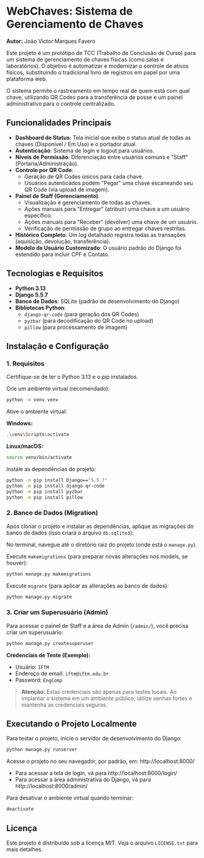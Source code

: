 # WebChaves: Sistema de Gerenciamento de Chaves

**Autor:** João Victor Marques Favero

Este projeto é um protótipo de TCC (Trabalho de Conclusão de Curso) para um sistema de gerenciamento de chaves físicas (como salas e laboratórios). O objetivo é automatizar e modernizar o controle de ativos físicos, substituindo o tradicional livro de registros em papel por uma plataforma web.

O sistema permite o rastreamento em tempo real de quem está com qual chave, utilizando QR Codes para a transferência de posse e um painel administrativo para o controle centralizado.

## Funcionalidades Principais

- **Dashboard de Status**: Tela inicial que exibe o status atual de todas as chaves (Disponível / Em Uso) e o portador atual.
- **Autenticação**: Sistema de login e logout para usuários.
- **Níveis de Permissão**: Diferenciação entre usuários comuns e "Staff" (Portaria/Administração).
- **Controle por QR Code**:
    - Geração de QR Codes únicos para cada chave.
    - Usuários autenticados podem "Pegar" uma chave escaneando seu QR Code (via upload de imagem).
- **Painel de Staff (Gerenciamento)**:
    - Visualização e gerenciamento de todas as chaves.
    - Ações manuais para "Entregar" (atribuir) uma chave a um usuário específico.
    - Ações manuais para "Receber" (devolver) uma chave de um usuário.
    - Verificação de permissão de grupo ao entregar chaves restritas.
- **Histórico Completo**: Um log detalhado registra todas as transações (aquisição, devolução, transferência).
- **Modelo de Usuário Customizado**: O usuário padrão do Django foi estendido para incluir CPF e Contato.

## Tecnologias e Requisitos

- **Python 3.13**
- **Django 5.5.7**
- **Banco de Dados**: SQLite (padrão de desenvolvimento do Django)
- **Bibliotecas Python**:
    - `django-qr-code` (para geração dos QR Codes)
    - `pyzbar` (para decodificação do QR Code no upload)
    - `pillow` (para processamento de imagem)

## Instalação e Configuração

### 1. Requisitos

Certifique-se de ter o Python 3.13 e o pip instalados.

Crie um ambiente virtual (recomendado):

```bash
python -m venv venv
```

Ative o ambiente virtual:

**Windows:**
```bash
.\venv\Scripts\activate
```

**Linux/macOS:**
```bash
source venv/bin/activate
```

Instale as dependências do projeto:

```bash
python -m pip install Django=="5.5.7"
python -m pip install django-qr-code
python -m pip install pyzbar
python -m pip install pillow
```

### 2. Banco de Dados (Migration)

Após clonar o projeto e instalar as dependências, aplique as migrações do banco de dados (isso criará o arquivo `db.sqlite3`):

No terminal, navegue até o diretório raiz do projeto (onde está o `manage.py`).

Execute `makemigrations` (para preparar novas alterações nos models, se houver):

```bash
python manage.py makemigrations
```

Execute `migrate` (para aplicar as alterações ao banco de dados):

```bash
python manage.py migrate
```

### 3. Criar um Superusuário (Admin)

Para acessar o painel de Staff e a área de Admin (`/admin/`), você precisa criar um superusuário:

```bash
python manage.py createsuperuser
```

**Credenciais de Teste (Exemplo):**
- Usuário: `IFTM`
- Endereço de email: `iftm@iftm.edu.br`
- Password: `EngComp`

> **Atenção:** Estas credenciais são apenas para testes locais. Ao implantar o sistema em um ambiente público, utilize senhas fortes e mantenha as credenciais seguras.

## Executando o Projeto Localmente

Para testar o projeto, inicie o servidor de desenvolvimento do Django:

```bash
python manage.py runserver
```

Acesse o projeto no seu navegador, por padrão, em: http://localhost:8000/

- Para acessar a tela de login, vá para http://localhost:8000/login/
- Para acessar a área administrativa do Django, vá para http://localhost:8000/admin/

Para desativar o ambiente virtual quando terminar:

```bash
deactivate
```

## Licença

Este projeto é distribuído sob a licença MIT. Veja o arquivo `LICENSE.txt` para mais detalhes.
